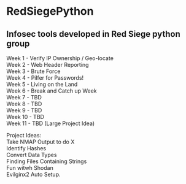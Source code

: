 # RedSiegePython
## Infosec tools developed in Red Siege python group

<p>
Week 1 - Verify IP Ownership / Geo-locate <br>
Week 2 - Web Header Reporting <br>
Week 3 - Brute Force <br>
Week 4 - Pilfer for Passwords! <br>
Week 5 - Living on the Land <br>
Week 6 - Break and Catch up Week <br>
Week 7 - TBD <br>
Week 8 - TBD <br>
Week 9 - TBD <br>
Week 10 - TBD <br>
Week 11 - TBD (Large Project Idea) <br>
</p>
<p>
Project Ideas: <br>
Take NMAP Output to do X <br>
Identify Hashes <br>
Convert Data Types <br>
Finding Files Containing Strings <br>
Fun witwh Shodan <br>
Evilginx2 Auto Setup. <br>
</p>


